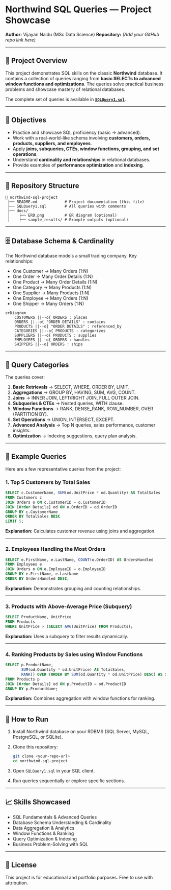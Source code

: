# Northwind SQL Queries — Project Showcase

**Author:** Vijayan Naidu (MSc Data Science)
**Repository:** *(Add your GitHub repo link here)*

---

## 📌 Project Overview

This project demonstrates SQL skills on the classic **Northwind** database. It contains a collection of queries ranging from **basic SELECTs to advanced window functions and optimizations**. The queries solve practical business problems and showcase mastery of relational databases.

The complete set of queries is available in **[`SQLQuery1.sql`](./SQLQuery1.sql)**.

---

## 🎯 Objectives

* Practice and showcase SQL proficiency (basic → advanced).
* Work with a real-world-like schema involving **customers, orders, products, suppliers, and employees**.
* Apply **joins, subqueries, CTEs, window functions, grouping, and set operations**.
* Understand **cardinality and relationships** in relational databases.
* Provide examples of **performance optimization** and **indexing**.

---

## 📂 Repository Structure

```
📁 northwind-sql-project
 ├── README.md            # Project documentation (this file)
 ├── SQLQuery1.sql        # All queries with comments
 ├── docs/
 │    ├── ERD.png         # ER diagram (optional)
 │    ├── sample_results/ # Example outputs (optional)
```

---

## 🗄️ Database Schema & Cardinality

The Northwind database models a small trading company. Key relationships:

* One Customer → Many Orders (1\:N)
* One Order → Many Order Details (1\:N)
* One Product → Many Order Details (1\:N)
* One Category → Many Products (1\:N)
* One Supplier → Many Products (1\:N)
* One Employee → Many Orders (1\:N)
* One Shipper → Many Orders (1\:N)

```mermaid
erDiagram
    CUSTOMERS ||--o{ ORDERS : places
    ORDERS ||--o{ "ORDER DETAILS" : contains
    PRODUCTS ||--o{ "ORDER DETAILS" : referenced_by
    CATEGORIES ||--o{ PRODUCTS : categorizes
    SUPPLIERS ||--o{ PRODUCTS : supplies
    EMPLOYEES ||--o{ ORDERS : handles
    SHIPPERS ||--o{ ORDERS : ships
```

---

## 🧩 Query Categories

The queries cover:

1. **Basic Retrievals** → SELECT, WHERE, ORDER BY, LIMIT.
2. **Aggregations** → GROUP BY, HAVING, SUM, AVG, COUNT.
3. **Joins** → INNER JOIN, LEFT/RIGHT JOIN, FULL OUTER JOIN.
4. **Subqueries & CTEs** → Nested queries, WITH clause.
5. **Window Functions** → RANK, DENSE\_RANK, ROW\_NUMBER, OVER (PARTITION BY).
6. **Set Operations** → UNION, INTERSECT, EXCEPT.
7. **Advanced Analysis** → Top N queries, sales performance, customer insights.
8. **Optimization** → Indexing suggestions, query plan analysis.

---

## 📌 Example Queries

Here are a few representative queries from the project:

### 1. Top 5 Customers by Total Sales

```sql
SELECT c.CustomerName, SUM(od.UnitPrice * od.Quantity) AS TotalSales
FROM Customers c
JOIN Orders o ON c.CustomerID = o.CustomerID
JOIN [Order Details] od ON o.OrderID = od.OrderID
GROUP BY c.CustomerName
ORDER BY TotalSales DESC
LIMIT 5;
```

**Explanation:** Calculates customer revenue using joins and aggregation.

---

### 2. Employees Handling the Most Orders

```sql
SELECT e.FirstName, e.LastName, COUNT(o.OrderID) AS OrdersHandled
FROM Employees e
JOIN Orders o ON e.EmployeeID = o.EmployeeID
GROUP BY e.FirstName, e.LastName
ORDER BY OrdersHandled DESC;
```

**Explanation:** Demonstrates grouping and counting relationships.

---

### 3. Products with Above-Average Price (Subquery)

```sql
SELECT ProductName, UnitPrice
FROM Products
WHERE UnitPrice > (SELECT AVG(UnitPrice) FROM Products);
```

**Explanation:** Uses a subquery to filter results dynamically.

---

### 4. Ranking Products by Sales using Window Functions

```sql
SELECT p.ProductName,
       SUM(od.Quantity * od.UnitPrice) AS TotalSales,
       RANK() OVER (ORDER BY SUM(od.Quantity * od.UnitPrice) DESC) AS SalesRank
FROM Products p
JOIN [Order Details] od ON p.ProductID = od.ProductID
GROUP BY p.ProductName;
```

**Explanation:** Combines aggregation with window functions for ranking.

---

## 🚀 How to Run

1. Install Northwind database on your RDBMS (SQL Server, MySQL, PostgreSQL, or SQLite).
2. Clone this repository:

   ```bash
   git clone <your-repo-url>
   cd northwind-sql-project
   ```
3. Open `SQLQuery1.sql` in your SQL client.
4. Run queries sequentially or explore specific sections.

---

## 📈 Skills Showcased

* SQL Fundamentals & Advanced Queries
* Database Schema Understanding & Cardinality
* Data Aggregation & Analytics
* Window Functions & Ranking
* Query Optimization & Indexing
* Business Problem-Solving with SQL

---

## 📜 License

This project is for educational and portfolio purposes. Free to use with attribution. 

